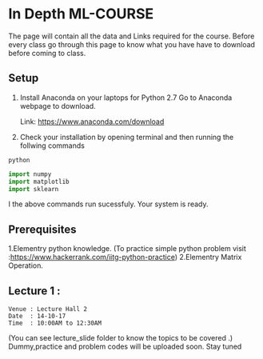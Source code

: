 # In Depth ML-COURSE
The page will contain all the data and Links  required for the course.
 Before every class go through this page to know what you have have to download before coming to class.

## Setup
1. Install Anaconda on your laptops for Python 2.7
	Go to Anaconda webpage to download.
	
	Link: https://www.anaconda.com/download
2. Check your installation by opening terminal and then running the follwing commands

```python```

```python
import numpy
import matplotlib
import sklearn
```
I the above commands run sucessfuly. Your system is ready.
## Prerequisites
1.Elementry python knowledge.
(To practice simple python problem visit :https://www.hackerrank.com/iitg-python-practice)
2.Elementry Matrix Operation.

## Lecture 1 :
	Venue : Lecture Hall 2
	Date  : 14-10-17
	Time  : 10:00AM to 12:30AM
(You can  see lecture_slide folder to know the topics to be covered .)
Dummy,practice and problem codes will be uploaded soon. Stay tuned
